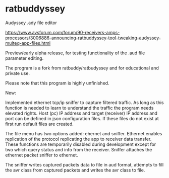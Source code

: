 # ratbuddyssey
Audyssey .ady file editor

https://www.avsforum.com/forum/90-receivers-amps-processors/3006886-announcing-ratbuddyssey-tool-tweaking-audyssey-multeq-app-files.html

Preview/early alpha release, for testing functionality of the .aud file parameter editing.

The program is a fork from ratbuddy/ratbudyssey and for educational and private use.

Please note that this program is highly unfinished.

New:

Implemented ethernet tcp/ip sniffer to capture filtered traffic.
As long as this function is needed to learn to understand the traffic the program needs elevated rights.
Host (pc) IP address and target (receiver) IP address and port can be defined in json configuration files.
If these files do not exist at first run default files are created.

The file menu has two options added: ehernet and sniffer.
Ethernet enables replication of the protocol replicating the app to receiver data transfer.
These functions are temporarily disabled during development except for two which query status and info from the receiver.
Sniffer attaches the ethernet packet sniffer to ethernet.

The sniffer writes captured packets data to file in aud format, attempts to fill the avr class from captured packets and writes the avr class to file. 
